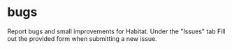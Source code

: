 # bugs
Report bugs and small improvements for Habitat. Under the "Issues" tab Fill out the provided form when submitting a new issue.
